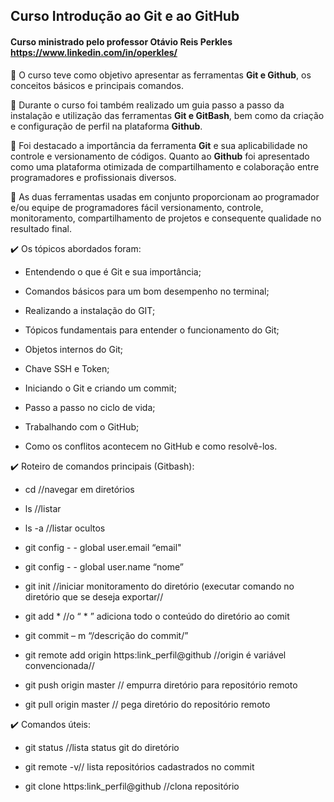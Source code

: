 ## Curso Introdução ao Git e ao GitHub

#### Curso ministrado pelo professor Otávio Reis Perkles https://www.linkedin.com/in/operkles/  

:pushpin: O curso teve como objetivo apresentar as ferramentas **Git e Github**, os conceitos básicos e principais comandos.

:pushpin: Durante o curso foi também realizado um guia passo a passo da instalação e utilização das ferramentas **Git e GitBash**, bem como da criação e configuração de perfil na plataforma **Github**.  

 :pushpin: Foi destacado a importância da ferramenta **Git** e sua aplicabilidade no controle e versionamento de códigos. Quanto ao **Github** foi apresentado como uma plataforma otimizada de compartilhamento e colaboração entre programadores e profissionais diversos.

:pushpin: As duas ferramentas usadas em conjunto proporcionam ao programador e/ou equipe de programadores fácil versionamento, controle, monitoramento, compartilhamento de projetos e consequente qualidade no resultado final. 

:heavy_check_mark: Os tópicos abordados foram: 

- Entendendo o que é Git e sua importância;

- Comandos básicos para um bom desempenho no terminal;

- Realizando a instalação do GIT;

- Tópicos fundamentais para entender o funcionamento do Git;

- Objetos internos do Git;

- Chave SSH e Token;

- Iniciando o Git e criando um commit;

- Passo a passo no ciclo de vida;

- Trabalhando com o GitHub;

- Como os conflitos acontecem no GitHub e como resolvê-los.  

:heavy_check_mark: Roteiro de comandos principais (Gitbash): 

- cd //navegar em diretórios

- ls //listar

- ls -a //listar ocultos

- git config - - global user.email “email"

- git config - - global user.name “nome”

- git init //iniciar monitoramento do diretório (executar comando no diretório que se deseja exportar//

- git add * //o “ * ” adiciona todo o conteúdo do diretório ao comit

- git commit – m “/descrição do commit/”

- git remote add origin https:link_perfil@github //origin é variável convencionada//

- git push origin master // empurra diretório para repositório remoto

- git pull origin master // pega diretório do repositório remoto  

:heavy_check_mark: Comandos úteis:

- git status //lista status git do diretório

- git remote -v// lista repositórios cadastrados no commit

- git clone https:link_perfil@github //clona repositório

